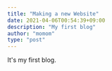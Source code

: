 ```yaml
---
title: "Making a new Website"
date: 2021-04-06T00:54:39+09:00
description: "My first blog"
author: "momom"
type: "post"
---
```


It's my first blog.
